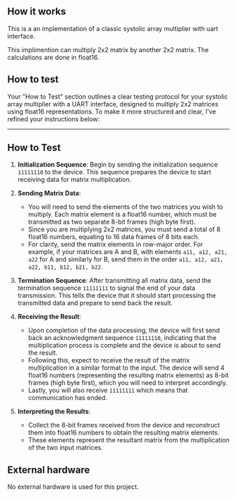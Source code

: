 <!---

This file is used to generate your project datasheet. Please fill in the information below and delete any unused
sections.

You can also include images in this folder and reference them in the markdown. Each image must be less than
512 kb in size, and the combined size of all images must be less than 1 MB.
-->

## How it works

This is a an implementation of a classic systolic array multiplier with uart interface. 

This implimention can multiply 2x2 matrix by another 2x2 matrix. The calculations are done in float16.

## How to test

Your "How to Test" section outlines a clear testing protocol for your systolic array multiplier with a UART interface, designed to multiply 2x2 matrices using float16 representations. To make it more structured and clear, I've refined your instructions below:

---

## How to Test

1. **Initialization Sequence**: Begin by sending the initialization sequence `11111110` to the device. This sequence prepares the device to start receiving data for matrix multiplication.

2. **Sending Matrix Data**:
    - You will need to send the elements of the two matrices you wish to multiply. Each matrix element is a float16 number, which must be transmitted as two separate 8-bit frames (high byte first).
    - Since you are multiplying 2x2 matrices, you must send a total of 8 float16 numbers, equating to 16 data frames of 8 bits each.
    - For clarity, send the matrix elements in row-major order. For example, if your matrices are A and B, with elements `a11, a12, a21, a22` for A and similarly for B, send them in the order `a11, a12, a21, a22, b11, b12, b21, b22`.

3. **Termination Sequence**: After transmitting all matrix data, send the termination sequence `11111111` to signal the end of your data transmission. This tells the device that it should start processing the transmitted data and prepare to send back the result.

4. **Receiving the Result**:
    - Upon completion of the data processing, the device will first send back an acknowledgment sequence `11111110`, indicating that the multiplication process is complete and the device is about to send the result.
    - Following this, expect to receive the result of the matrix multiplication in a similar format to the input. The device will send 4 float16 numbers (representing the resulting matrix elements) as 8-bit frames (high byte first), which you will need to interpret accordingly.
    - Lastly, you will also receive `11111111` which means that communication has ended. 

5. **Interpreting the Results**:
    - Collect the 8-bit frames received from the device and reconstruct them into float16 numbers to obtain the resulting matrix elements.
    - These elements represent the resultant matrix from the multiplication of the two input matrices.

## External hardware

No external hardware is used for this project. 